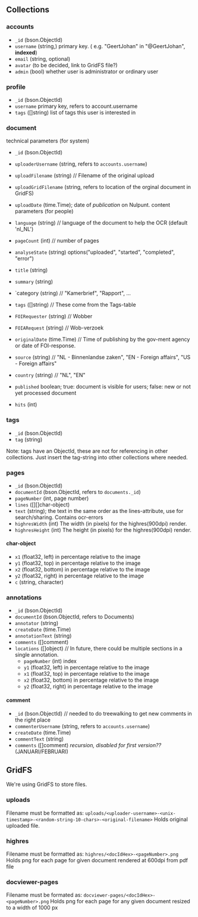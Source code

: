 ## Collections

### accounts
 - `_id` (bson.ObjectId)
 - `username` (string,) primary key. ( e.g. "GeertJohan" in "@GeertJohan", **indexed**)
 - `email` (string, optional)
 - `avatar` (to be decided, link to GridFS file?)
 - `admin` (bool) whether user is administrator or ordinary user 

### profile
 - `_id` (bson.ObjectId)
 - `username` primary key, refers to account.username
 - `tags` ([]string) list of tags this user is interested in

### document
technical parameters (for system)
 - `_id` (bson.ObjectId)

 - `uploaderUsername` (string, refers to `accounts.username`)
 - `uploadFilename` (string) // Filename of the original upload
 - `uploadGridFilename` (string, refers to location of the orginal document in GridFS)
 - `uploadDate` (time.Time); date of *publication* on Nulpunt.
content parameters (for people)
 - `language` (string) // language of the document to help the OCR (default 'nl_NL')
 - `pageCount` (int) // number of pages
 - `analyseState` (string) options("uploaded", "started", "completed", "error")

 - `title` (string)
 - `summary` (string)
 - `category (string) // "Kamerbrief", "Rapport", ...
 - `tags` ([]string)  // These come from the Tags-table
 
 - `FOIRequester` (string) // Wobber
 - `FOIARequest` (string) // Wob-verzoek
 - `originalDate` (time.Time)  // Time of publishing by the gov-ment agency or date of FOI-response.
 - `source` (string) // "NL - Binnenlandse zaken", "EN - Foreign affairs", "US - Foreign affairs"
 - `country` (string) // "NL", "EN"
 
 - `published` boolean; true: document is visible for users; false: new or not yet processed document
 
 - `hits` (int)

### tags
 - `_id` (bson.ObjectId)
 - `tag` (string)

Note: tags have an ObjectId, these are not for referencing in other collections.
Just insert the tag-string into other collections where needed.

### pages
 - `_id` (bson.ObjectId)
 - `documentId` (bson.ObjectId, refers to `documents._id`)
 - `pageNumber` (int, page number)
 - `lines` ([][]char-object)
 - `text` (string); the text in the same order as the lines-attribute, use for search/sharing. Contains ocr-errors
 - `highresWidth` (int) The width (in pixels) for the highres(900dpi) render.
 - `highresHeight` (int) The height (in pixels) for the highres(900dpi) render.

#### char-object
 - `x1` (float32, left) in percentage relative to the image
 - `y1` (float32, top) in percentage relative to the image
 - `x2` (float32, bottom) in percentage relative to the image
 - `y2` (float32, right) in percentage relative to the image
 - `c` (string, character)

### annotations
 - `_id` (bson.ObjectId)
 - `documentId` (bson.ObjectId, refers to Documents)
 - `annotator` (string)
 - `createDate` (time.Time)
 - `annotationText` (string)
 - `comments` ([]comment)
 - `locations` ([]object) // In future, there could be multiple sections in a single annotation.
    - `pageNumber` (int) index
    - `y1` (float32, left) in percentage relative to the image
    - `x1` (float32, top) in percentage relative to the image
    - `x2` (float32, bottom) in percentage relative to the image
    - `y2` (float32, right) in percentage relative to the image

#### comment
 - `_id` (bson.ObjectId) // needed to do treewalking to get new comments in the right place
 - `commenterUsername` (string, refers to `accounts.username`)
 - `createDate` (time.Time)
 - `commentText` (string)
 - `comments` ([]comment) *recursion, disabled for first version??* (JANUARI/FEBRUARI)

## GridFS
We're using GridFS to store files.

### uploads
Filename must be formatted as: `uploads/<uploader-username>-<unix-timestamp>-<random-string-10-chars>-<original-filename>`
Holds original uploaded file.

### highres
Filename must be formatted as: `highres/<docIdHex>-<pageNumber>.png`
Holds png for each page for given document rendered at 600dpi from pdf file

### docviewer-pages
Filename must be formated as: `docviewer-pages/<docIdHex>-<pageNumber>.png`
Holds png for each page for any given document resized to a width of 1000 px
